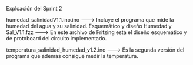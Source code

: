 Explcación del Sprint 2

humedad_salinidadV1.1.ino.ino  ---> Incluye el programa que mide la humedad del agua y su salinidad.
Esquemático y diseño Humedad y Sal_V1.1.fzz ---> En este archivo de Fritzing está el diseño esquemático y de protoboard 
                                                 del circuito implementado.

temperatura_salinidad_humedad_v1.2.ino ---> Es la segunda versión del programa que ademas consigue medir la temperatura.
